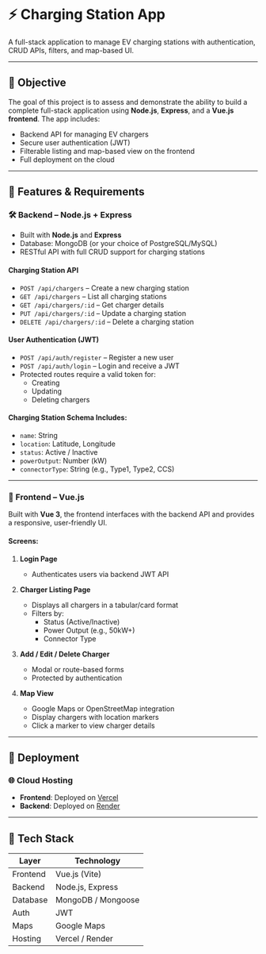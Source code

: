 # ⚡ Charging Station App

A full-stack application to manage EV charging stations with authentication, CRUD APIs, filters, and map-based UI.

---

## 🎯 Objective

The goal of this project is to assess and demonstrate the ability to build a complete full-stack application using **Node.js**, **Express**, and a **Vue.js frontend**. The app includes:

- Backend API for managing EV chargers
- Secure user authentication (JWT)
- Filterable listing and map-based view on the frontend
- Full deployment on the cloud

---

## 📌 Features & Requirements

### 🛠 Backend – Node.js + Express

- Built with **Node.js** and **Express**
- Database: MongoDB (or your choice of PostgreSQL/MySQL)
- RESTful API with full CRUD support for charging stations

#### Charging Station API

- `POST /api/chargers` – Create a new charging station
- `GET /api/chargers` – List all charging stations
- `GET /api/chargers/:id` – Get charger details
- `PUT /api/chargers/:id` – Update a charging station
- `DELETE /api/chargers/:id` – Delete a charging station

#### User Authentication (JWT)

- `POST /api/auth/register` – Register a new user
- `POST /api/auth/login` – Login and receive a JWT
- Protected routes require a valid token for:
  - Creating
  - Updating
  - Deleting chargers

#### Charging Station Schema Includes:

- `name`: String
- `location`: Latitude, Longitude
- `status`: Active / Inactive
- `powerOutput`: Number (kW)
- `connectorType`: String (e.g., Type1, Type2, CCS)

---

### 🎨 Frontend – Vue.js

Built with **Vue 3**, the frontend interfaces with the backend API and provides a responsive, user-friendly UI.

#### Screens:

1. **Login Page**
   - Authenticates users via backend JWT API

2. **Charger Listing Page**
   - Displays all chargers in a tabular/card format
   - Filters by:
     - Status (Active/Inactive)
     - Power Output (e.g., 50kW+)
     - Connector Type

3. **Add / Edit / Delete Charger**
   - Modal or route-based forms
   - Protected by authentication

4. **Map View**
   - Google Maps or OpenStreetMap integration
   - Display chargers with location markers
   - Click a marker to view charger details

---

## 🚀 Deployment

### 🌐 Cloud Hosting

- **Frontend**: Deployed on [Vercel](https://charging-frontend-five.vercel.app/login) 
- **Backend**: Deployed on [Render](https://charging-backend-xrk2.onrender.com)


---

## 🧱 Tech Stack

| Layer     | Technology      |
|-----------|------------------|
| Frontend  | Vue.js (Vite)    |
| Backend   | Node.js, Express |
| Database  | MongoDB / Mongoose |
| Auth      | JWT              |
| Maps      | Google Maps |
| Hosting   | Vercel / Render |


